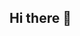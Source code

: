 ## Hi there 👋

<!--
**Rachana011998/Rachana011998** is a ✨ _special_ ✨ repository because its `README.md` (this file) appears on your GitHub profile.

- 👯 I’m looking to collaborate on ...

